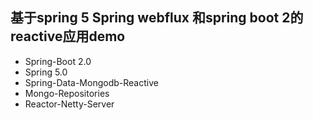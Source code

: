 ## 基于spring 5 Spring webflux 和spring boot 2的reactive应用demo

- Spring-Boot 2.0
- Spring 5.0
- Spring-Data-Mongodb-Reactive
- Mongo-Repositories
- Reactor-Netty-Server
